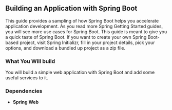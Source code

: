 ## Building an Application with Spring Boot
This guide provides a sampling of how Spring Boot helps 
you accelerate application development. As you read more 
Spring Getting Started guides, you will see more use 
cases for Spring Boot. This guide is meant to give you 
a quick taste of Spring Boot. If you want to create your 
own Spring Boot-based project, visit Spring Initializr, 
fill in your project details, pick your options, and 
download a bundled up project as a zip file.

### What You Will build

You will build a simple web application with Spring Boot 
and add some useful services to it.

### Dependencies

* **Spring Web**